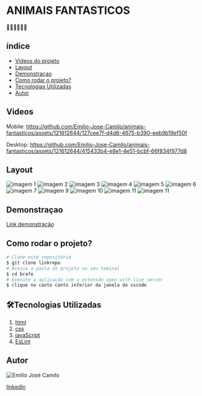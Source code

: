 # ANIMAIS FANTASTICOS

🐻🐒🐼🐱🦊🐰

## índice

- <a href="#videos">Videos do projeto</a>
- <a href="#layout">Layout</a>
- <a href="#Demonstracao">Demonstraçao</a>
- <a href="#rodar">Como rodar o projeto?</a>
- <a href="#tecnologias">Tecnologias Utilizadas</a>
- <a href="#autor">Autor</a>

## Videos
Mobile:
https://github.com/Emilio-Jose-Camilo/animais-fantasticos/assets/121612644/127cee7f-d4d6-4675-b390-eeb9b19ef50f

Desktop:
https://github.com/Emilio-Jose-Camilo/animais-fantasticos/assets/121612644/415433b4-e8e1-4e51-bcbf-66f834f977d8



## Layout

![imagem 1](img/animais/imagem1.png)
![imagem 2](img/animais/imagem2.png)
![imagem 3](img/animais/imagem3.png)
![imagem 4](img/animais/imagem4.png)
![imagem 5](img/animais/imagem5.png)
![imagem 6](img/animais/imagem6.png)
![imagem 7](img/animais/imagem7.png)
![imagem 9](img/animais/imagem9.png)
![imagem 10](img/animais/imagem10.png)
![imagem 11](img/animais/imagem11.png)
![imagem 11](img/animais/imagem12.png)

## Demonstraçao

[Link demonstração](https://emilio-jose-camilo.github.io/)

## Como rodar o projeto?

```bash
# Clone este repositório
$ git clone linkrepo
# Acessa a pasta do projeto no seu teminal
$ cd brafe
# Execute a aplicação com a extensão open with live server
$ clique no canto canto inferior da janela do vscode
```

## 🛠Tecnologias Utilizadas

1. [html](https://developer.mozilla.org/pt-BR/docs/Web/HTML)
2. [css](https://developer.mozilla.org/pt-BR/docs/Web/CSS)
3. [javaScript](https://developer.mozilla.org/pt-BR/docs/Web/JavaScript)
4. [EsLint](https://eslint.org/)

## Autor

![Emílio José Camilo](./img/perfil/Emilio.jpeg)

[linkedIn](https://www.linkedin.com/in/emilio-jos%C3%A9-794955208/)
